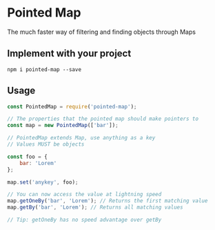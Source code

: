 # Pointed Map
The much faster way of filtering and finding objects through Maps

## Implement with your project
```
npm i pointed-map --save
```

## Usage
```js
const PointedMap = require('pointed-map');

// The properties that the pointed map should make pointers to
const map = new PointedMap(['bar']);

// PointedMap extends Map, use anything as a key
// Values MUST be objects

const foo = {
    bar: 'Lorem'
};

map.set('anykey', foo);

// You can now access the value at lightning speed
map.getOneBy('bar', 'Lorem'); // Returns the first matching value
map.getBy('bar', 'Lorem'); // Returns all matching values

// Tip: getOneBy has no speed advantage over getBy
```